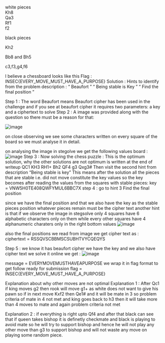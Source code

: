 
white pieces                   
Kh8                                  
Qa3                                  
Rf1                                   
f2


black pieces

Kh2

Bb8 and Bh5

c3,f3,g4,f6

I believe a chessboard looks like this
Flag : INSEC{EVERY_MOVE_MUST_HAVE_A_PURPOSE}
Solution : 
Hints to identify from the problem description :
“ Beaufort ”
“ Being stable is Key ”
“ Find the final position ”

Step 1 :
The word Beaufort means Beaufort cipher has been used in the challenge and if you see at beaufort cipher it requires two parameters: a key and a ciphertext to solve
Step 2 :
A image was provided along with the question so there must be a reason for that:


![image](https://user-images.githubusercontent.com/53442472/159557668-10902093-2f8e-4c7e-8abb-7bd22cffe0c8.png)

on close observing we see some characters written on every square of the board so we must analyse it in detail.

on analysing the image in stegolve we get the following values board :
![image](https://user-images.githubusercontent.com/53442472/159557797-ec02a510-87ae-4029-9657-fae6fcaafaf0.png)
Step 3 : 
Now solving the chess puzzle :
This is the optimum solution, why the other solutions are not optimum is written at the end of writeup
QC1         KH3
RH1+       Bh2
QF4          g3
Qxg3#
Then visit the second hint from description “Being stable is key”
This means after the solution all the pieces that are stable i.e. did not move constitute the key values
so the key becomes after reading the values from the squares with stable pieces:
key = VNW5H0TE408QWFYMUL6BBC7X
step 4 :
go to hint 3
Find the final position

since we have the final position and that we also have the key as the stable pieces position
whatever pieces remain must be the cipher text
another hint is that if we observe the image in stegsolve only 4 squares have 6  alphabetic characters only on them while every other squares have 4 alphanumeric charaters only in the right bottom values
![image](https://user-images.githubusercontent.com/53442472/159557920-30a45f59-d483-4137-acfe-9524282e8871.png)

also the final positions we read from image we get cipher text as :
ciphertext = RSSQVSCBBMSCSUBHTVYCQEQYS

Step 5 :
we know it has beaufort cipher 
we have the key and we also have cipher text
we solve it online we get :
![image](https://user-images.githubusercontent.com/53442472/159558102-aae96fce-4b86-4fe4-afc2-8f895ba27709.png)

message = EVERYMOVEMUSTHAVEAPURPOSE
we wrap it in flag format to get follow ready for submission
flag = INSEC{EVERY_MOVE_MUST_HAVE_A_PURPOSE}



Explanation about why other moves are not optimal
Explanation 1 :
After Qc1 if king moves g2 then rook will move g1+ as white does not want to give his pawn so if in next move Kxf2 then Qe1# and it will be mate in 3 so problem criteria of mate in 4 not met and king goes back to h3 then it will take more than 4 moves to mate and again problem criteria not met

Explanation 2 :
if everything is right upto Qf4 and after that black can see that if queen takes bishop it is definetly checkmate and black is playing to avoid mate so he will try to support bishop and hence he will not play any other move than g3 to support bishop and will not waste any move on playing some random piece.

